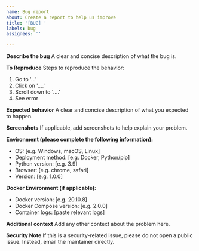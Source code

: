 ```yaml
---
name: Bug report
about: Create a report to help us improve
title: '[BUG] '
labels: bug
assignees: ''

---
```


**Describe the bug**
A clear and concise description of what the bug is.

**To Reproduce**
Steps to reproduce the behavior:
1. Go to '...'
2. Click on '....'
3. Scroll down to '....'
4. See error

**Expected behavior**
A clear and concise description of what you expected to happen.

**Screenshots**
If applicable, add screenshots to help explain your problem.

**Environment (please complete the following information):**
- OS: [e.g. Windows, macOS, Linux]
- Deployment method: [e.g. Docker, Python/pip]
- Python version: [e.g. 3.9]
- Browser: [e.g. chrome, safari]
- Version: [e.g. 1.0.0]

**Docker Environment (if applicable):**
- Docker version: [e.g. 20.10.8]
- Docker Compose version: [e.g. 2.0.0]
- Container logs: [paste relevant logs]

**Additional context**
Add any other context about the problem here.

**Security Note**
If this is a security-related issue, please do not open a public issue. Instead, email the maintainer directly.
